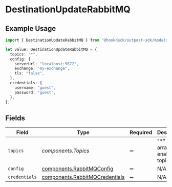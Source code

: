 # DestinationUpdateRabbitMQ

## Example Usage

```typescript
import { DestinationUpdateRabbitMQ } from "@hookdeck/outpost-sdk/models/components";

let value: DestinationUpdateRabbitMQ = {
  topics: "*",
  config: {
    serverUrl: "localhost:5672",
    exchange: "my-exchange",
    tls: "false",
  },
  credentials: {
    username: "guest",
    password: "guest",
  },
};
```

## Fields

| Field                                                                            | Type                                                                             | Required                                                                         | Description                                                                      | Example                                                                          |
| -------------------------------------------------------------------------------- | -------------------------------------------------------------------------------- | -------------------------------------------------------------------------------- | -------------------------------------------------------------------------------- | -------------------------------------------------------------------------------- |
| `topics`                                                                         | *components.Topics*                                                              | :heavy_minus_sign:                                                               | "*" or an array of enabled topics.                                               | *                                                                                |
| `config`                                                                         | [components.RabbitMQConfig](../../models/components/rabbitmqconfig.md)           | :heavy_minus_sign:                                                               | N/A                                                                              |                                                                                  |
| `credentials`                                                                    | [components.RabbitMQCredentials](../../models/components/rabbitmqcredentials.md) | :heavy_minus_sign:                                                               | N/A                                                                              |                                                                                  |